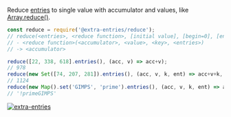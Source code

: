 Reduce [entries] to single value with accumulator and values, like [Array.reduce()].

```javascript
const reduce = require('@extra-entries/reduce');
// reduce(<entries>, <reduce function>, [initial value], [begin=0], [end])
// - <reduce function>(<accumulator>, <value>, <key>, <entries>)
// -> <accumulator>

reduce([22, 338, 618].entries(), (acc, v) => acc+v);
// 978
reduce(new Set([74, 207, 281]).entries(), (acc, v, k, ent) => acc+v+k, 0);
// 1124
reduce(new Map().set('GIMPS', 'prime').entries(), (acc, v, k, ent) => acc+v+k, '!');
// '!primeGIMPS'
```


[![extra-entries](https://i.imgur.com/iICkjUV.jpg)](https://www.npmjs.com/package/extra-entries)

[entries]: https://developer.mozilla.org/en-US/docs/Web/JavaScript/Reference/Global_Objects/Array/entries
[Array.reduce()]: https://developer.mozilla.org/en-US/docs/Web/JavaScript/Reference/Global_Objects/Array/reduce
